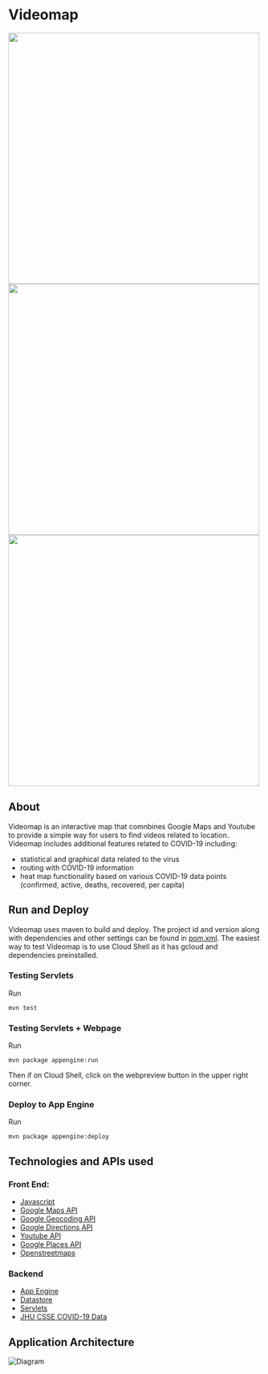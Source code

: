 # Videomap

<img src="https://user-images.githubusercontent.com/36008213/91629325-ee36b280-e97c-11ea-9ec8-994a088b64a7.png" width=500>
<img src="https://user-images.githubusercontent.com/55601789/91622207-dfcfa300-e94a-11ea-83a6-dd8b2095e58e.gif" width=500>
<img src="https://user-images.githubusercontent.com/36008213/90663960-33314b00-e1ff-11ea-9790-fa5883098d59.png" width=500>

## About
Videomap is an interactive map that comnbines Google Maps and Youtube to provide a simple way for users to find videos related to location. Videomap includes additional features related to COVID-19 including:
- statistical and graphical data related to the virus
- routing with COVID-19 information
- heat map functionality based on various COVID-19 data points (confirmed, active, deaths, recovered, per capita)

## Run and Deploy
Videomap uses maven to build and deploy. The project id and version along with dependencies and other settings can be found in [pom.xml](pom.xml).
The easiest way to test Videomap is to use Cloud Shell as it has gcloud and dependencies preinstalled.
### Testing Servlets
Run

`mvn test`

### Testing Servlets + Webpage
Run

`mvn package appengine:run`

Then if on Cloud Shell, click on the webpreview button in the upper right corner.

### Deploy to App Engine
Run

`mvn package appengine:deploy`

## Technologies and APIs used
### Front End:
- [Javascript](https://en.wikipedia.org/wiki/JavaScript)
- [Google Maps API](https://cloud.google.com/maps-platform/)
- [Google Geocoding API](https://developers.google.com/maps/documentation/geocoding/overview)
- [Google Directions API](https://cloud.google.com/maps-platform/routes)
- [Youtube API](https://developers.google.com/youtube/v3)
- [Google Places API](https://cloud.google.com/maps-platform/places)
- [Openstreetmaps](https://www.openstreetmap.org/copyright)
### Backend
- [App Engine](https://cloud.google.com/appengine)
- [Datastore](https://cloud.google.com/datastore)
- [Servlets](https://docs.oracle.com/cd/E17802_01/products/products/servlet/2.5/docs/servlet-2_5-mr2/javax/servlet/package-summary.html)
- [JHU CSSE COVID-19 Data](https://github.com/CSSEGISandData/COVID-19)

## Application Architecture
![Diagram](https://user-images.githubusercontent.com/34525787/91915167-ae1e4b00-ec6e-11ea-8fc9-40f08f69dabd.jpg)
